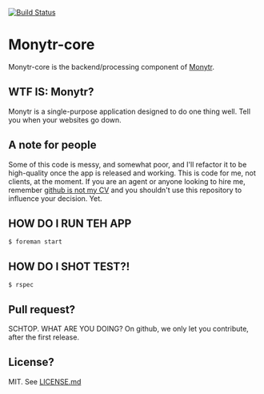 [![Build Status](https://travis-ci.org/kalleth/monytr-core.svg?branch=master)](https://travis-ci.org/kalleth/monytr-core)

# Monytr-core
Monytr-core is the backend/processing component of [Monytr](https://github.com/kalleth/monytr).

## WTF IS: Monytr?
Monytr is a single-purpose application designed to do one thing well. Tell you when your websites go down.

## A note for people
Some of this code is messy, and somewhat poor, and I'll refactor it to be high-quality once the app is released and working. This is code for me, not clients, at the moment. If you are an agent or anyone looking to hire me, remember [github is not my CV](https://blog.jcoglan.com/2013/11/15/why-github-is-not-your-cv/) and you shouldn't use this repository to influence your decision. Yet.

## HOW DO I RUN TEH APP
`$ foreman start`

## HOW DO I SHOT TEST?!
`$ rspec`

## Pull request?
SCHTOP. WHAT ARE YOU DOING? On github, we only let you contribute, after the first release.

## License?
MIT. See [LICENSE.md](LICENSE.md)
